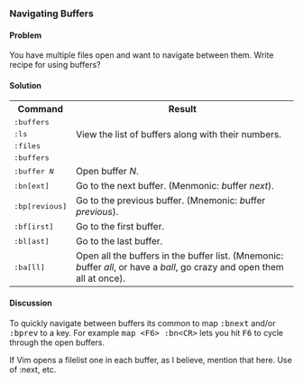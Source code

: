 <h3>Navigating Buffers</h3>

<h4>Problem</h4>

You have multiple files open and want to navigate between them.
<span class="todo">Write recipe for using buffers?</span>

<h4>Solution</h4>

<table>
  <tr>
    <th>Command</th>
    <th>Result</th>
  </tr>
  <tr>
    <td><tt>:buffers</tt></td>
    <td rowspan="3">View the list of buffers along with their numbers.</td>
  </tr>
  <tr>
    <td><tt>:ls</tt></td>
  </tr>
  <tr>
    <td><tt>:files</tt></td>
  </tr>
  <tr>
    <td><tt>:buffers</tt></td>
  </tr>
  <tr>
    <td><tt>:buffer <var>N</var></tt></td>
    <td>Open buffer <var>N</var>.</td>
  </tr>
  <tr>
    <td><tt>:bn[ext]</tt></td>
    <td>Go to the next buffer. (Menmonic: <i>b</i>uffer <i>next</i>).</td>
  </tr>
  <tr>
    <td><tt>:bp[revious]</tt></td>
    <td>Go to the previous buffer. (Mnemonic: <i>b</i>uffer
    <i>previous</i>).</td>
  </tr>
  <tr>
    <td><tt>:bf[irst]</tt></td>
    <td>Go to the first buffer.</td>
  </tr>
  <tr>
    <td><tt>:bl[ast]</tt></td>
    <td>Go to the last buffer.</td>
  </tr>
  <tr>
    <td><tt>:ba[ll]</tt>
    <td>Open all the buffers in the buffer list. (Mnemonic: <i>b</i>uffer
      <i>all</i>, or have a <i>ball</i>, go crazy and open them all at once).</td>
  </tr>
</table>

<h4>Discussion</h4>

To quickly navigate between buffers its common to map <tt>:bnext</tt> and/or
<tt>:bprev</tt> to a key. For example <tt>map &lt;F6&gt; :bn&lt;CR&gt;</tt> lets you hit
<kbd>F6</kbd> to cycle through the open buffers.

<span class="todo">If Vim opens a filelist one in each buffer, as I believe,
mention that here. Use of :next, etc.</span>
